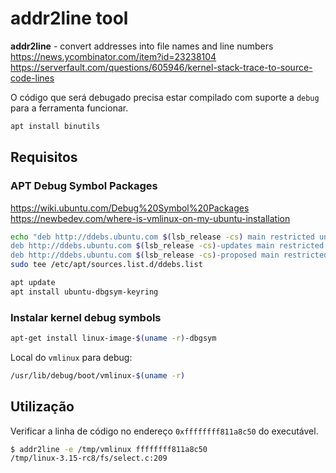 # addr2line tool

**addr2line** - convert addresses into file names and line numbers  
https://news.ycombinator.com/item?id=23238104  
https://serverfault.com/questions/605946/kernel-stack-trace-to-source-code-lines

O código que será debugado precisa estar compilado com suporte a `debug` para a ferramenta funcionar.

```bash
apt install binutils
```

## Requisitos
### APT Debug Symbol Packages  
https://wiki.ubuntu.com/Debug%20Symbol%20Packages  
https://newbedev.com/where-is-vmlinux-on-my-ubuntu-installation

```bash
echo "deb http://ddebs.ubuntu.com $(lsb_release -cs) main restricted universe multiverse
deb http://ddebs.ubuntu.com $(lsb_release -cs)-updates main restricted universe multiverse
deb http://ddebs.ubuntu.com $(lsb_release -cs)-proposed main restricted universe multiverse" | \
sudo tee /etc/apt/sources.list.d/ddebs.list

apt update
apt install ubuntu-dbgsym-keyring
```

### Instalar kernel debug symbols

```bash
apt-get install linux-image-$(uname -r)-dbgsym
```

Local do `vmlinux` para debug:
```bash
/usr/lib/debug/boot/vmlinux-$(uname -r)
```

## Utilização
Verificar a linha de código no endereço `0xffffffff811a8c50` do executável.
```bash
$ addr2line -e /tmp/vmlinux ffffffff811a8c50
/tmp/linux-3.15-rc8/fs/select.c:209
```
